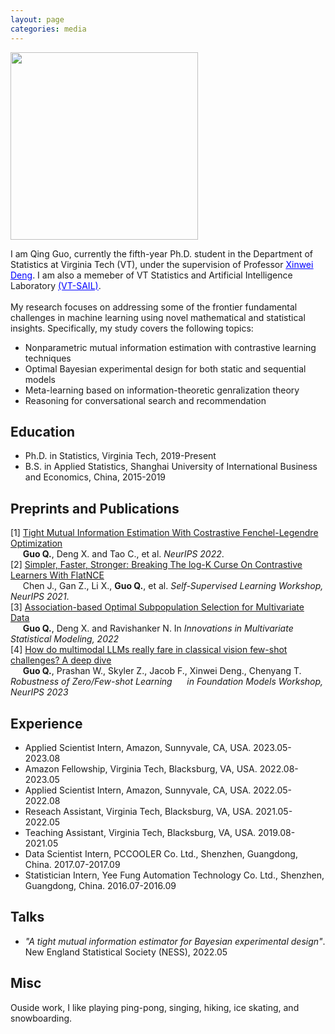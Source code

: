 ```yaml
---
layout: page
categories: media
---
```


<img src="image/myphoto.png" width="300px"/>

I am Qing Guo, currently the fifth-year Ph.D. student in the Department of Statistics at Virginia Tech (VT),
under the supervision of Professor <a href="https://xwdeng80.github.io" style="color:blue"><u>Xinwei Deng</u></a>.
I am also a memeber of VT Statistics and Artificial Intelligence Laboratory <a href="https://www.sail.stat.vt.edu/" style="color:blue"><u>(VT-SAIL)</u></a>.
<br />
<br />
My research focuses on addressing some of the frontier fundamental challenges in machine learning using
novel mathematical and statistical insights. Specifically, my study covers the following topics:

* Nonparametric mutual information estimation with contrastive learning techniques
* Optimal Bayesian experimental design for both static and sequential models
* Meta-learning based on information-theoretic genralization theory
* Reasoning for conversational search and recommendation


## Education
* Ph.D. in Statistics, Virginia Tech, 2019-Present
* B.S. in Applied Statistics, Shanghai University of International Business and Economics, China, 2015-2019


## Preprints and Publications
[1] [Tight Mutual Information Estimation With Costrastive 
Fenchel-Legendre Optimization](https://arxiv.org/abs/2107.01131)<br/>
&nbsp;&nbsp;&nbsp;&nbsp;&nbsp;**Guo Q.**, Deng X. and Tao C., et al. *NeurIPS 2022*.
<br />
[2] [Simpler, Faster, Stronger: 
Breaking The log-K Curse On Contrastive Learners With FlatNCE](https://arxiv.org/abs/2107.01152) <br/>
&nbsp;&nbsp;&nbsp;&nbsp;&nbsp;Chen J., Gan Z., Li X., **Guo Q.**, et al. *Self-Supervised Learning Workshop, NeurIPS 2021*.
<br />
[3] [Association-based Optimal Subpopulation Selection for 
Multivariate Data](https://link.springer.com/chapter/10.1007/978-3-031-13971-0_1) <br />
&nbsp;&nbsp;&nbsp;&nbsp;&nbsp;**Guo Q.**, Deng X. and Ravishanker N.  In *Innovations in Multivariate Statistical Modeling, 2022*
<br />
[4] [How do multimodal LLMs really fare in classical vision few-shot challenges? A deep dive](https://www.amazon.science/publications/how-do-multimodal-llms-really-fare-in-classical-vision-few-shot-challenges-a-deep-dive) <br />
&nbsp;&nbsp;&nbsp;&nbsp;&nbsp;**Guo Q.**, Prashan W., Skyler Z., Jacob F., Xinwei Deng., Chenyang T. *Robustness of Zero/Few-shot Learning &nbsp;&nbsp;&nbsp;&nbsp;&nbsp;in Foundation Models Workshop, NeurIPS 2023*

## Experience
* Applied Scientist Intern, Amazon, Sunnyvale, CA, USA. 2023.05-2023.08
* Amazon Fellowship, Virginia Tech, Blacksburg, VA, USA. 2022.08-2023.05
* Applied Scientist Intern, Amazon, Sunnyvale, CA, USA. 2022.05-2022.08
* Reseach Assistant, Virginia Tech, Blacksburg, VA, USA. 2021.05-2022.05
* Teaching Assistant, Virginia Tech, Blacksburg, VA, USA. 2019.08-2021.05
* Data Scientist Intern, PCCOOLER Co. Ltd., Shenzhen, Guangdong, China. 2017.07-2017.09
* Statistician Intern, Yee Fung Automation Technology Co. Ltd., Shenzhen, Guangdong, China. 2016.07-2016.09

## Talks
* *"A tight mutual information estimator for Bayesian experimental design"*. New England Statistical Society (NESS), 2022.05 

## Misc
Ouside work, I like playing ping-pong, singing, hiking, ice skating, and snowboarding.

